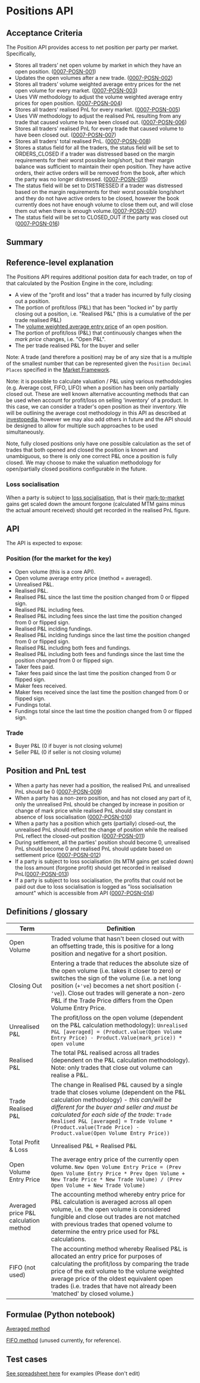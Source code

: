# Positions API

## Acceptance Criteria

The Position API provides access to net position per party per market. Specifically,

- Stores all traders’ net open volume by market in which they have an open position. (<a name="0007-POSN-001" href="#0007-POSN-001">0007-POSN-001</a>)
- Updates the open volumes after a new trade. (<a name="0007-POSN-002" href="#0007-POSN-002">0007-POSN-002</a>)
- Stores all traders’ volume weighted average entry prices for the net open volume for every market. (<a name="0007-POSN-003" href="#0007-POSN-003">0007-POSN-003</a>)
- Uses VW methodology to adjust the volume weighted average entry prices for open position. (<a name="0007-POSN-004" href="#0007-POSN-004">0007-POSN-004</a>)
- Stores all traders’ realised PnL for every market. (<a name="0007-POSN-005" href="#0007-POSN-005">0007-POSN-005</a>)
- Uses VW methodology to adjust the realised PnL resulting from any trade that caused volume to have been closed out. (<a name="0007-POSN-006" href="#0007-POSN-006">0007-POSN-006</a>)
- Stores all traders’ realised PnL for every trade that caused volume to have been closed out. (<a name="0007-POSN-007" href="#0007-POSN-007">0007-POSN-007</a>)
- Stores all traders' total realised PnL. (<a name="0007-POSN-008" href="#0007-POSN-008">0007-POSN-008</a>)
- Stores a status field for all the traders, the status field will be set to ORDERS_CLOSED if a trader was distressed based on the margin requirements for their worst possible long/short, but their margin balance was sufficient to maintain their open position. They have active orders, their active orders will be removed from the book, after which the party was no longer distressed. (<a name="0007-POSN-015" href="#0007-POSN-015">0007-POSN-015</a>)
- The status field will be set to DISTRESSED if a trader was distressed based on the margin requirements for their worst possible long/short and they do not have active orders to be closed, however the book currently does not have enough volume to close them out, and will close them out when there is enough volume.(<a name="0007-POSN-017" href="#0007-POSN-017">0007-POSN-017</a>)
- The status field will be set to CLOSED_OUT if the party was closed out (<a name="0007-POSN-016" href="#0007-POSN-016">0007-POSN-016</a>)

## Summary

## Reference-level explanation

The Positions API requires additional position data for each trader, on top of that calculated by the Position Engine in the core, including:

- A view of the "profit and loss" that a trader has incurred by fully closing out a position.
- The portion of profit/loss (P&L) that has been "locked in" by partly closing out a position, i.e. "Realised P&L" (this is a cumulative of the per trade realised P&L)
- The [volume weighted average entry price](../glossaries/trading-and-protocol-glossary.md#average-entry-price) of an open position.
- The portion of profit/loss (P&L) that continuously changes when the _mark price_ changes, i.e. "Open P&L".
- The per trade realised P&L for the buyer and seller

Note: A trade (and therefore a position) may be of any size that is a multiple of the smallest number that can be represented given the `Position Decimal Places` specified in the [Market Framework](./0001-MKTF-market_framework.md).

Note: it is possible to calculate valuation / P&L using various methodologies (e.g. Average cost, FIFO, LIFO) when a position has been only partially closed out. These are well known alternative accounting methods that can be used when account for profit/loss on selling 'inventory' of a product. In this case, we can consider a trader's open position as their inventory. We will be outlining the average cost methodology in this API as described at [investopedia](https://www.investopedia.com/terms/a/averagecostmethod.asp), however we may also add others in future and the API should be designed to allow for multiple such approaches to be used simultaneously.

Note, fully closed positions only have one possible calculation as the set of trades that both opened and closed the position is known and unambiguous, so there is only one correct P&L once a position is fully closed. We may choose to make the valuation methodology for open/partially closed positions configurable in the future.

### Loss socialisation

When a party is subject to [loss socialisation](./0002-STTL-settlement.md#loss-socialisation), that is their [mark-to-market](./0003-MTMK-mark_to_market_settlement.md) gains get scaled down the amount forgone (calculated MTM gains minus the actual amount received) should get recorded in the realised PnL figure.

## API

The API is expected to expose:

### Position (for the market for the key)

- Open volume (this is a core API).
- Open volume average entry price (method = averaged).
- Unrealised P&L.
- Realised P&L.
- Realised P&L since the last time the position changed from 0 or flipped sign.
- Realised P&L including fees.
- Realised P&L including fees since the last time the position changed from 0 or flipped sign.
- Realised P&L inclding fundings.
- Realised P&L inclding fundings since the last time the position changed from 0 or flipped sign.
- Realised P&L including both fees and fundings.
- Realised P&L including both fees and fundings since the last time the position changed from 0 or flipped sign.
- Taker fees paid.
- Taker fees paid since the last time the position changed from 0 or flipped sign.
- Maker fees received.
- Maker fees received since the last time the position changed from 0 or flipped sign.
- Fundings total.
- Fundings total since the last time the position changed from 0 or flipped sign.

### Trade

- Buyer P&L (0 if buyer is not closing volume)
- Seller P&L (0 if seller is not closing volume)

## Position and PnL test

- When a party has never had a position, the realised PnL and unrealised PnL should be 0 (<a name="0007-POSN-009" href="#0007-POSN-009">0007-POSN-009</a>)
- When a party has a non-zero position, and has not closed any part of it, only the unrealised PnL should be changed by increase in position or change of mark price while realised PnL should stay constant in absence of loss socialisation (<a name="0007-POSN-010" href="#0007-POSN-010">0007-POSN-010</a>)
- When a party has a position which gets (partially) closed-out, the unrealised PnL should reflect the change of position while the realised PnL reflect the closed-out position (<a name="0007-POSN-011" href="#0007-POSN-011">0007-POSN-011</a>)
- During settlement, all the parties' position should become 0, unrealised PnL should become 0 and realised PnL should update based on settlement price (<a name="0007-POSN-012" href="#0007-POSN-012">0007-POSN-012</a>)
- If a party is subject to loss socialisation (its MTM gains get scaled down) the loss amount (forgone profit) should get recorded in realised PnL(<a name="0007-POSN-013" href="#0007-POSN-013">0007-POSN-013</a>)
- If a party is subject to loss socialisation, the profits that could not be paid out due to loss socialisation is logged as "loss socialisation amount" which is accessible from API (<a name="0007-POSN-014" href="#0007-POSN-014">0007-POSN-014</a>)

## Definitions / glossary

| Term        | Definition           |
| ------------- |-------------|
| Open Volume     | Traded volume that hasn't been closed out with an offsetting trade, this is positive for a long position and negative for a short position. |
| Closing Out     | Entering a trade that reduces the absolute size of the open volume (i.e. takes it closer to zero) or switches the sign of the volume (i.e. a net long position (`+'ve`) becomes a net short position (`-'ve`)). Close out trades will generate a non-zero P&L if the Trade Price differs from the Open Volume Entry Price. |
| Unrealised P&L      | The profit/loss on the open volume (dependent on the P&L calculation methodology): `Unrealised P&L [averaged] = (Product.value(Open Volume Entry Price) - Product.Value(mark_price)) *  open volume` |
| Realised P&L | The total P&L realised across all trades (dependent on the P&L calculation methodology). Note: only trades that close out volume can realise a P&L.  |
| Trade Realised P&L | The change in Realised P&L caused by a single trade that closes volume (dependent on the P&L calculation methodology) - _this can/will be different for the buyer and seller and must be calculated for each side of the trade_: `Trade Realised P&L [averaged] = Trade Volume * (Product.value(Trade Price) - Product.value(Open Volume Entry Price))`    |
| Total Profit & Loss | Unrealised P&L + Realised P&L      |
| Open Volume Entry Price | The average entry price of the currently open volume. `New Open Volume Entry Price = (Prev Open Volume Entry Price * Prev Open Volume + New Trade Price * New Trade Volume) / (Prev Open Volume + New Trade Volume)` |
| Averaged price P&L calculation method | The accounting method whereby entry price for P&L calculation is averaged across all open volume, i.e. the open volume is considered fungible and close out trades are not matched with previous trades that opened volume to determine the entry price used for P&L calculations. |
| FIFO (not used) | The accounting method whereby Realised P&L is allocated an entry price for purposes of calculating the profit/loss by comparing the trade price of the exit volume to the volume weighted average price of the oldest equivalent open trades (i.e. trades that have not already been 'matched' by closed volume.)  |

## Formulae (Python notebook)

[Averaged method](https://colab.research.google.com/drive/1GpiNQUF6qt4rCMUJRAiXkcHjXxlGP-YB)

[FIFO method](https://colab.research.google.com/drive/1QLBcf4HSQNDFOIbN3TMX-YyqJWmfuH_d) (unused currently, for reference).

## Test cases

[See spreadsheet here](https://docs.google.com/spreadsheets/d/1XJESwh5cypALqlYludWobAOEH1Pz-1xS/edit#gid=1136043307) for examples (Please don't edit)
